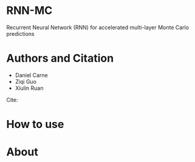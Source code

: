 # RNN-MC
Recurrent Neural Network (RNN) for accelerated multi-layer Monte Carlo predictions
# Authors and Citation
- Daniel Carne
- Ziqi Guo
- Xiulin Ruan

Cite:
# How to use
# About
